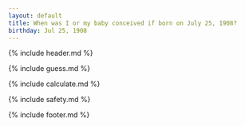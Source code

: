 ```yaml
---
layout: default
title: When was I or my baby conceived if born on July 25, 1908?
birthday: Jul 25, 1908
---
```


{% include header.md %}

{% include guess.md %}

{% include calculate.md %}

{% include safety.md %}

{% include footer.md %}



